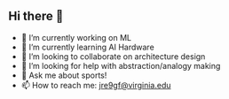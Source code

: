 ## Hi there 👋

- 🔭 I’m currently working on ML
- 🌱 I’m currently learning AI Hardware
- 👯 I’m looking to collaborate on architecture design
- 🤔 I’m looking for help with abstraction/analogy making
- 💬 Ask me about sports!
- 📫 How to reach me: jre9gf@virginia.edu
